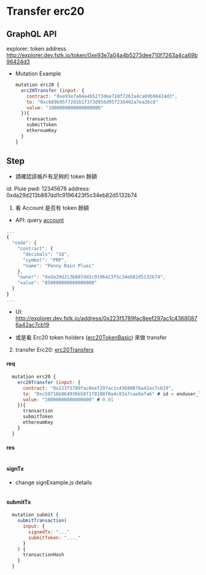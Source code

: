 
# Transfer erc20

## GraphQL API

explorer: token address
http://explorer.dev.fstk.io/token/0xe93e7a04a4b5273dee710f7263a4ca69b96424d3

- Mutation Example
  ```javascript
  mutation erc20 {
    erc20Transfer (input: {
      contract: "0xe93e7a04a4b5273dee710f7263a4ca69b96424d3",
      to: "0xcb69b95f72d1b1f373d956d95f216492a7ea26c8"
      value: "1000000000000000000"
    }){
      transaction
      submitToken
      ethereumKey
    }
  }
  ```


## Step
- 請確認該帳戶有足夠的 token 餘額

id: Pluie
pwd: 12345678
address: 0xda29d213b887dd1c9196423f5c34eb82d5132b74

1. 看 Account 是否有 token 餘額
- API: query [account](/Workshop/Explorer/account.md)
```javascript
...
{
  "node": {
    "contract": {
      "decimals": "18",
      "symbol": "PRP",
      "name": "Penny Rain Pluei"
    },
    "owner": "0xda29d213b887dd1c9196423f5c34eb82d5132b74",
    "value": "850000000000000000"
  }
}
...
```
- UI: http://explorer.dev.fstk.io/address/0x223f5789fac8eef297ac1c43680876a42ac7cb19

- 或是看 Erc20 token holders ([erc20TokenBasic](/Workshop/Explorer/erc20TokenBasic.md)) 來做 transfer


2. transfer Erc20: [erc20Transfers](/Workshop/Explorer/erc20Transfers.md)

#### req

```javascript
  mutation erc20 {
    erc20Transfer (input: {
      contract: "0x223f5789fac8eef297ac1c43680876a42ac7cb19",
      to: "0xc58716b864936b58f1f8188f0a4c83a7cae8afa6" # id = enduser_louise_add_1, pwd = 12345678
      value: "10000000000000000" # 0.01
    }){
      transaction
      submitToken
      ethereumKey
    }
  }
```

#### res
```javascript

```

#### signTx
- change signExample.js details

```javascript

```

#### submitTx
```javascript
  mutation submit {
    submitTransaction(
      input: {
        signedTx: "..."
        submitToken: "...."
      }
    ) {
      transactionHash
    }
  }
```
